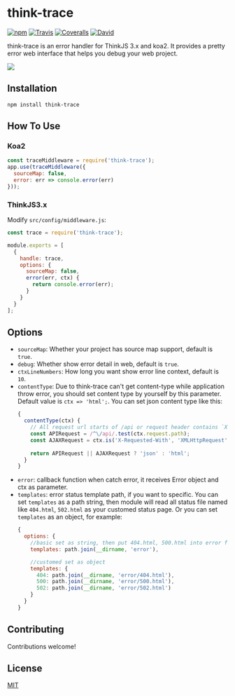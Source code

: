 # think-trace

[![npm](https://img.shields.io/npm/v/think-trace.svg?style=flat-square)]()
[![Travis](https://img.shields.io/travis/thinkjs/think-trace.svg?style=flat-square)]()
[![Coveralls](https://img.shields.io/coveralls/thinkjs/think-trace/master.svg?style=flat-square)]()
[![David](https://img.shields.io/david/thinkjs/think-trace.svg?style=flat-square)]()

think-trace is an error handler for ThinkJS 3.x and koa2. It provides a pretty error web interface that helps you debug your web project.

![](https://p1.ssl.qhimg.com/t0105986ac7dfc1c197.png)

## Installation

```
npm install think-trace
```

## How To Use


### Koa2

```js
const traceMiddleware = require('think-trace');
app.use(traceMiddleware({
  sourceMap: false,
  error: err => console.error(err)
}));
```

### ThinkJS3.x

Modify `src/config/middleware.js`:

```js
const trace = require('think-trace');

module.exports = [
  {
    handle: trace, 
    options: {
      sourceMap: false,
      error(err, ctx) {
        return console.error(err);
      }
    }
  }
];
```

## Options

- `sourceMap`: Whether your project has source map support, default is `true`.
- `debug`: Whether show error detail in web, default is `true`. 
- `ctxLineNumbers`: How long you want show error line context, default is `10`.
- `contentType`: Due to think-trace can't get content-type while application throw error, you should set content type by yourself by this parameter. Default value is `ctx => 'html';`. You can set json content type like this:
    ```js
    {
      contentType(ctx) {
        // All request url starts of /api or request header contains `X-Requested-With: XMLHttpRequest` will output json error
        const APIRequest = /^\/api/.test(ctx.request.path);
        const AJAXRequest = ctx.is('X-Requested-With', 'XMLHttpRequest');
        
        return APIRequest || AJAXRequest ? 'json' : 'html';
      }
    }
    ```
- `error`: callback function when catch error, it receives Error object  and ctx as parameter.
- `templates`: error status template path, if you want to specific. You can set `templates` as a path string, then module will read all status file named like `404.html`, `502.html` as your customed status page. Or you can set `templates` as an object, for example:
    ```js
    {
      options: {
        //basic set as string, then put 404.html, 500.html into error folder
        templates: path.join(__dirname, 'error'),

        //customed set as object
        templates: {
          404: path.join(__dirname, 'error/404.html'),
          500: path.join(__dirname, 'error/500.html'),
          502: path.join(__dirname, 'error/502.html')
        }
      }
    }
    ```

## Contributing

Contributions welcome!

## License

[MIT](https://github.com/thinkjs/think-trace/blob/master/LICENSE)
